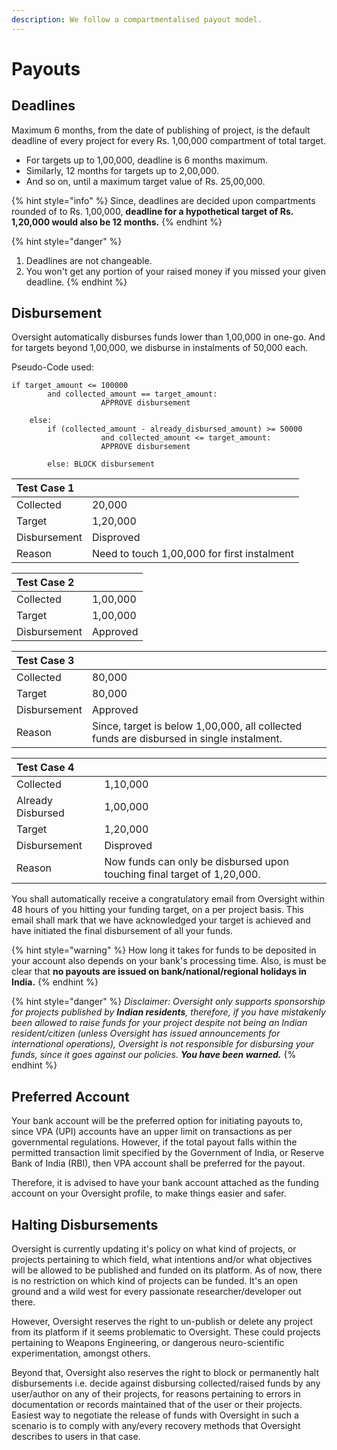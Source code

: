 ```yaml
---
description: We follow a compartmentalised payout model.
---
```


# Payouts

## Deadlines

Maximum 6 months, from the date of publishing of project, is the default deadline of every project for every Rs. 1,00,000 compartment of total target.

* For targets up to 1,00,000, deadline is 6 months maximum.
* Similarly, 12 months for targets up to 2,00,000.
* And so on, until a maximum target value of Rs. 25,00,000.

{% hint style="info" %}
Since, deadlines are decided upon compartments rounded of to Rs. 1,00,000, **deadline for a hypothetical target of Rs. 1,20,000 would also be 12 months.**
{% endhint %}

{% hint style="danger" %}
1. Deadlines are not changeable.
2. You won't get any portion of your raised money if you missed your given deadline.
{% endhint %}

## Disbursement

Oversight automatically disburses funds lower than 1,00,000 in one-go. And for targets beyond 1,00,000, we disburse in instalments of 50,000 each.

Pseudo-Code used:

```text
if target_amount <= 100000 
		and collected_amount == target_amount: 
					APPROVE disbursement
		
	else:
		if (collected_amount - already_disbursed_amount) >= 50000 
					and collected_amount <= target_amount:
					APPROVE disbursement

		else: BLOCK disbursement
```

| Test Case 1 |  |
| :--- | :--- |
| Collected | 20,000 |
| Target | 1,20,000 |
| Disbursement | Disproved |
| Reason | Need to touch 1,00,000 for first instalment |

| Test Case 2 |  |
| :--- | :--- |
| Collected | 1,00,000 |
| Target | 1,00,000 |
| Disbursement | Approved |

| Test Case 3 |  |
| :--- | :--- |
| Collected | 80,000 |
| Target | 80,000 |
| Disbursement | Approved |
| Reason | Since, target is below 1,00,000, all collected funds are disbursed in single instalment. |

| Test Case 4 |  |
| :--- | :--- |
| Collected | 1,10,000 |
| Already Disbursed | 1,00,000 |
| Target | 1,20,000 |
| Disbursement | Disproved  |
| Reason | Now funds can only be disbursed upon touching final target of 1,20,000. |

You shall automatically receive a congratulatory email from Oversight within 48 hours of you hitting your funding target, on a per project basis. This email shall mark that we have acknowledged your target is achieved and have initiated the final disbursement of all your funds.

{% hint style="warning" %}
How long it takes for funds to be deposited in your account also depends on your bank's processing time. Also, is must be clear that **no payouts are issued on bank/national/regional holidays in India.**
{% endhint %}

{% hint style="danger" %}
_Disclaimer: Oversight only supports sponsorship for projects published by **Indian residents**, therefore, if you have mistakenly been allowed to raise funds for your project despite not being an Indian resident/citizen \(unless Oversight has issued announcements for international operations\), Oversight is not responsible for disbursing your funds, since it goes against our policies. **You have been warned.**_
{% endhint %}

## Preferred Account

Your bank account will be the preferred option for initiating payouts to, since VPA \(UPI\) accounts have an upper limit on transactions as per governmental regulations. However, if the total payout falls within the permitted transaction limit specified by the Government of India, or Reserve Bank of India \(RBI\), then VPA account shall be preferred for the payout.

Therefore, it is advised to have your bank account attached as the funding account on your Oversight profile, to make things easier and safer. 

## Halting Disbursements

Oversight is currently updating it's policy on what kind of projects, or projects pertaining to which field, what intentions and/or what objectives will be allowed to be published and funded on its platform. As of now, there is no restriction on which kind of projects can be funded. It's an open ground and a wild west for every passionate researcher/developer out there.

However, Oversight reserves the right to un-publish or delete any project from its platform if it seems problematic to Oversight. These could projects pertaining to Weapons Engineering, or dangerous neuro-scientific experimentation, amongst others. 

Beyond that, Oversight also reserves the right to block or permanently halt disbursements i.e. decide against disbursing collected/raised funds by any user/author on any of their projects, for reasons pertaining to errors in documentation or records maintained that of the user or their projects. Easiest way to negotiate the release of funds with Oversight in such a scenario is to comply with any/every recovery methods that Oversight describes to users in that case.

